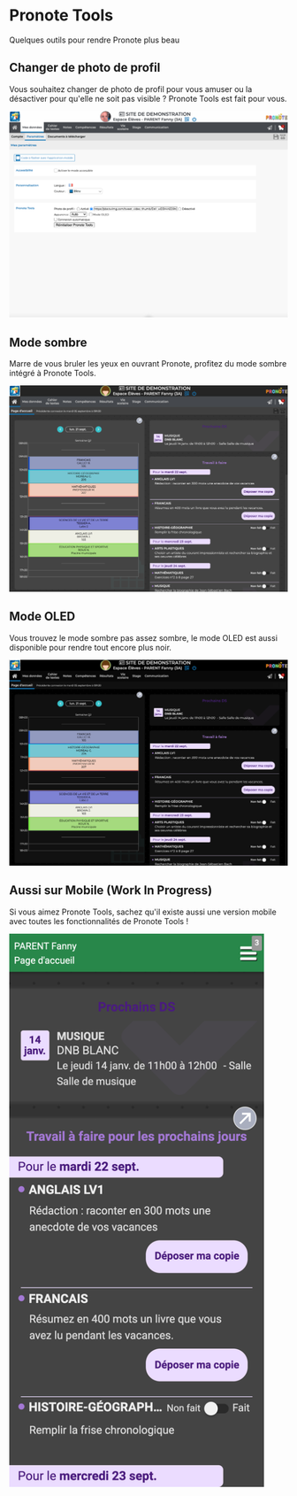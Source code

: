 # Pronote Tools

Quelques outils pour rendre Pronote plus beau

## Changer de photo de profil

Vous souhaitez changer de photo de profil pour vous amuser ou la désactiver pour qu'elle ne soit pas visible ? Pronote Tools est fait pour vous.

![](img/pdp_changer.png)

## Mode sombre

Marre de vous bruler les yeux en ouvrant Pronote, profitez du mode sombre intégré à Pronote Tools.

![](img/dark_mode.png)

## Mode OLED

Vous trouvez le mode sombre pas assez sombre, le mode OLED est aussi disponible pour rendre tout encore plus noir.

![](img/oled_mode.png)

## Aussi sur Mobile (Work In Progress)

Si vous aimez Pronote Tools, sachez qu'il existe aussi une version mobile avec toutes les fonctionnalités de Pronote Tools !

<img src="img/mobile.png" height="1000px" />

